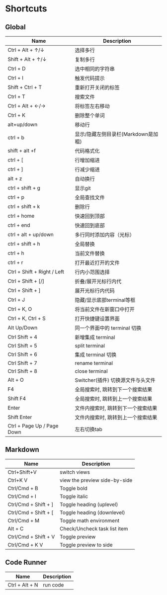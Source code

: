 # Shortcuts

## Global

| Name                        | Description                         |
| --------------------------- | ----------------------------------- |
| Ctrl + Alt + ↑/↓            | 选择多行                            |
| Shift + Alt + ↑/↓           | 复制多行                            |
| Ctrl + D                    | 选中相同的字符串                    |
| Ctrl + I                    | 触发代码提示                        |
| Shift + Ctrl + T            | 重新打开关闭的标签                  |
| Ctrl + T                    | 搜索文件                            |
| Ctrl + Alt + ←/→            | 将标签左右移动                      |
| Ctrl + K                    | 删除整个单词                        |
| alt+up/down                 | 移动行                              |
| ctrl + b                    | 显示/隐藏左侧目录栏(Markdown是加粗) |
| shift + alt +f              | 代码格式化                          |
| ctrl + [                    | 行增加缩进                          |
| ctrl + ]                    | 行减少缩进                          |
| alt + z                     | 自动换行                            |
| ctrl + shift + g            | 显示git                             |
| ctrl + p                    | 全局查找文件                        |
| ctrl + shift + k            | 删除行                              |
| ctrl + home                 | 快速回到顶部                        |
| ctrl + end                  | 快速回到底部                        |
| ctrl + alt + up/down        | 多行同时添加内容（光标）            |
| ctrl + shift + h            | 全局替换                            |
| ctrl + h                    | 当前文件替换                        |
| ctrl + r                    | 打开最近打开的文件                  |
| Ctrl + Shift + Right / Left | 行内小范围选择                      |
| Ctrl + Shift + [/]          | 折叠/展开光标行内代                 |
| Ctrl + Shift + ]            | 展开光标行内代码                    |
| Ctrl + J                    | 隐藏/显示底部terminal等框           |
| Ctrl + K, O                 | 将当前文件在新窗口中打开            |
| Ctrl + K, Ctrl + S          | 打开快捷键设置界面                  |
| Alt Up/Down                 | 同一个界面中的 terminal 切换        |
| Ctrl Shift + 4              | 新增集成 terminal                   |
| Ctrl Shift + 5              | split terminal                      |
| Ctrl Shift + 6              | 集成 terminal 切换                  |
| Ctrl Shift + 7              | rename terminal                     |
| Ctrl Shift + 8              | close terminal                      |
| Alt + O                     | Switcher(插件) 切换源文件与头文件   |
| F4                          | 全局搜索时, 跳转到下一个搜索结果    |
| Shift F4                    | 全局搜索时, 跳转到上一个搜索结果    |
| Enter                       | 文件内搜索时, 跳转到下一个搜索结果  |
| Shift Enter                 | 文件内搜索时, 跳转到上一个搜索结果  |
| Ctrl + Page Up / Page Down  | 左右切换tab                         |

## Markdown

| Name                 | Description                   |
| -------------------- | ----------------------------- |
| Ctrl+Shift+V         | switch views                  |
| Ctrl+K V             | view the preview side-by-side |
| Ctrl/Cmd + B         | Toggle bold                   |
| Ctrl/Cmd + I         | Toggle italic                 |
| Ctrl/Cmd + Shift + ] | Toggle heading (uplevel)      |
| Ctrl/Cmd + Shift + [ | Toggle heading (downlevel)    |
| Ctrl/Cmd + M         | Toggle math environment       |
| Alt + C              | Check/Uncheck task list item  |
| Ctrl/Cmd + Shift + V | Toggle preview                |
| Ctrl/Cmd + K V       | Toggle preview to side        |

## Code Runner

| Name           | Description |
| -------------- | ----------- |
| Ctrl + Alt + N | run code    |
